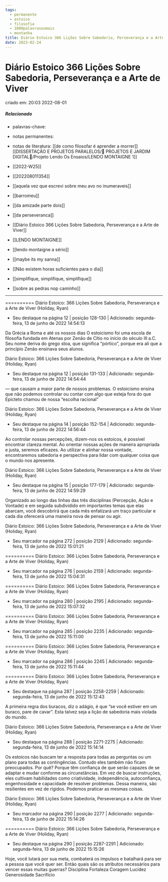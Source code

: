 ```yaml
---
tags:
  - permanente
  - estoico
  - filosofia
  - 1000palavrasoumais
  - montanha
title: Diário Estoico 366 Lições Sobre Sabedoria, Perseverança e a Arte de Viver
date: 2023-02-24
---
```

# Diário Estoico 366 Lições Sobre Sabedoria, Perseverança e a Arte de Viver
criado em: 20:03 2022-08-01

##### Relacionado
- palavras-chave:
- notas permanentes: 
- notas de literatura: [[de como filosofar é aprender a morrer]] [[DISSERTAÇÃO E PROJETOS PARALELOS/🏡 PROJETOS E JARDIM DIGITAL🌱/Projeto Lendo Os Ensaios/LENDO MONTAIGNE 1]]

- [[2022-W25]]
- [[202208011354]]
- [[aquela vez que escrevi sobre meu avo no inumeraveis]]
- [[barromeu]]
- [[da amizade parte dois]]
- [[da perseveranca]]
- [[Diário Estoico 366 Lições Sobre Sabedoria, Perseverança e a Arte de Viver]]
- [[LENDO MONTAIGNE]]
- [[lendo montaigne a sério]]
- [[maybe its my sanna]]
- [[Não existem horas suficientes para o dia]]
- [[simplifique, simplifique, simplifique]]
- [[sobre as pedras nop caminho]]

---
==========
Diário Estoico: 366 Lições Sobre Sabedoria, Perseverança e a Arte de Viver (Holiday, Ryan)
- Seu destaque na página 12 | posição 128-130 | Adicionado: segunda-feira, 13 de junho de 2022 14:54:13

Da Grécia a Roma e até os nossos dias O estoicismo foi uma escola de filosofia fundada em Atenas por Zenão de Cítio no início do século III a.C. Seu nome deriva do grego stoa, que significa “pórtico”, porque era ali que a princípio Zenão ensinava seus alunos.

Diário Estoico: 366 Lições Sobre Sabedoria, Perseverança e a Arte de Viver (Holiday, Ryan)
- Seu destaque na página 12 | posição 131-133 | Adicionado: segunda-feira, 13 de junho de 2022 14:54:44

— que causam a maior parte de nossos problemas. O estoicismo ensina que não podemos controlar ou contar com algo que esteja fora do que Epicteto chamou de nossa “escolha racional”

Diário Estoico: 366 Lições Sobre Sabedoria, Perseverança e a Arte de Viver (Holiday, Ryan)
- Seu destaque na página 14 | posição 152-154 | Adicionado: segunda-feira, 13 de junho de 2022 14:56:44

Ao controlar nossas percepções, dizem-nos os estoicos, é possível encontrar clareza mental. Ao orientar nossas ações de maneira apropriada e justa, seremos eficazes. Ao utilizar e alinhar nossa vontade, encontraremos sabedoria e perspectiva para lidar com qualquer coisa que o mundo nos apresente.

Diário Estoico: 366 Lições Sobre Sabedoria, Perseverança e a Arte de Viver (Holiday, Ryan)
- Seu destaque na página 15 | posição 177-179 | Adicionado: segunda-feira, 13 de junho de 2022 14:59:29

Organizado ao longo das linhas das três disciplinas (Percepção, Ação e Vontade) e em seguida subdividido em importantes temas que elas abarcam, você descobrirá que cada mês enfatizará um traço particular e cada dia oferecerá uma maneira nova de pensar ou agir.

Diário Estoico: 366 Lições Sobre Sabedoria, Perseverança e a Arte de Viver (Holiday, Ryan)
- Seu marcador na página 272 | posição 2129 | Adicionado: segunda-feira, 13 de junho de 2022 15:01:21


==========
Diário Estoico: 366 Lições Sobre Sabedoria, Perseverança e a Arte de Viver (Holiday, Ryan)
- Seu marcador na página 276 | posição 2159 | Adicionado: segunda-feira, 13 de junho de 2022 15:04:31


==========
Diário Estoico: 366 Lições Sobre Sabedoria, Perseverança e a Arte de Viver (Holiday, Ryan)
- Seu marcador na página 280 | posição 2195 | Adicionado: segunda-feira, 13 de junho de 2022 15:07:32


==========
Diário Estoico: 366 Lições Sobre Sabedoria, Perseverança e a Arte de Viver (Holiday, Ryan)
- Seu marcador na página 285 | posição 2235 | Adicionado: segunda-feira, 13 de junho de 2022 15:11:00


==========
Diário Estoico: 366 Lições Sobre Sabedoria, Perseverança e a Arte de Viver (Holiday, Ryan)
- Seu marcador na página 286 | posição 2245 | Adicionado: segunda-feira, 13 de junho de 2022 15:11:44


==========
Diário Estoico: 366 Lições Sobre Sabedoria, Perseverança e a Arte de Viver (Holiday, Ryan)
- Seu destaque na página 287 | posição 2258-2259 | Adicionado: segunda-feira, 13 de junho de 2022 15:12:43

A primeira regra dos buracos, diz o adágio, é que “se você estiver em um buraco, pare de cavar”. Esta talvez seja a lição de sabedoria mais violada do mundo.

Diário Estoico: 366 Lições Sobre Sabedoria, Perseverança e a Arte de Viver (Holiday, Ryan)
- Seu destaque na página 288 | posição 2271-2275 | Adicionado: segunda-feira, 13 de junho de 2022 15:14:14

Os estoicos não buscam ter a resposta para todas as perguntas ou um plano para todas as contingências. Contudo eles também não ficam preocupados. Por quê? Porque têm confiança de que serão capazes de se adaptar e mudar conforme as circunstâncias. Em vez de buscar instruções, eles cultivam habilidades como criatividade, independência, autoconfiança, engenhosidade e capacidade de resolver problemas. Dessa maneira, são resilientes em vez de rígidos. Podemos praticar as mesmas coisas.

Diário Estoico: 366 Lições Sobre Sabedoria, Perseverança e a Arte de Viver (Holiday, Ryan)
- Seu marcador na página 290 | posição 2277 | Adicionado: segunda-feira, 13 de junho de 2022 15:14:26


==========
Diário Estoico: 366 Lições Sobre Sabedoria, Perseverança e a Arte de Viver (Holiday, Ryan)
- Seu destaque na página 290 | posição 2287-2291 | Adicionado: segunda-feira, 13 de junho de 2022 15:15:26

Hoje, você lutará por sua meta, combaterá os impulsos e batalhará para ser a pessoa que você quer ser. Então quais são os atributos necessários para vencer essas muitas guerras? Disciplina Fortaleza Coragem Lucidez Generosidade Sacrifício
